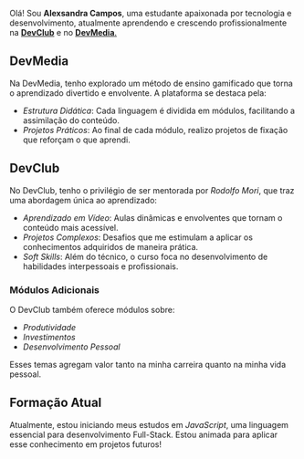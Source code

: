 Olá! Sou **Alexsandra Campos**, uma estudante apaixonada por tecnologia e desenvolvimento, atualmente aprendendo e crescendo profissionalmente na <a href="https://www.youtube.com/@canaldevclub">**DevClub**</a> e no <a href="https://www.youtube.com/@devmedia.oficial">**DevMedia**.</a>

## DevMedia

Na DevMedia, tenho explorado um método de ensino gamificado que torna o aprendizado divertido e envolvente. A plataforma se destaca pela:

- *Estrutura Didática*: Cada linguagem é dividida em módulos, facilitando a assimilação do conteúdo.
- *Projetos Práticos*: Ao final de cada módulo, realizo projetos de fixação que reforçam o que aprendi.

## DevClub

No DevClub, tenho o privilégio de ser mentorada por *Rodolfo Mori*, que traz uma abordagem única ao aprendizado:

- *Aprendizado em Vídeo*: Aulas dinâmicas e envolventes que tornam o conteúdo mais acessível.
- *Projetos Complexos*: Desafios que me estimulam a aplicar os conhecimentos adquiridos de maneira prática.
- *Soft Skills*: Além do técnico, o curso foca no desenvolvimento de habilidades interpessoais e profissionais.

### Módulos Adicionais

O DevClub também oferece módulos sobre:

- *Produtividade*
- *Investimentos*
- *Desenvolvimento Pessoal*

Esses temas agregam valor tanto na minha carreira quanto na minha vida pessoal.

## Formação Atual

Atualmente, estou iniciando meus estudos em *JavaScript*, uma linguagem essencial para desenvolvimento Full-Stack. Estou animada para aplicar esse conhecimento em projetos futuros!

